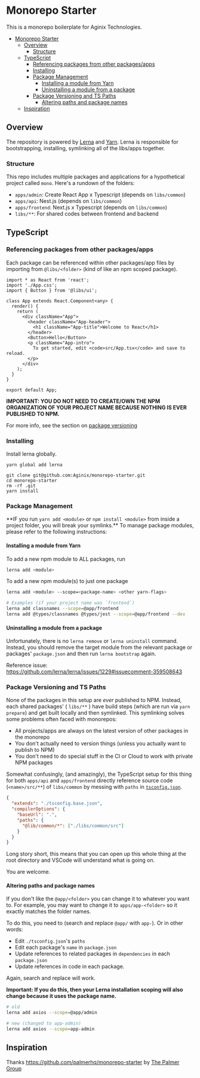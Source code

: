# Monorepo Starter

This is a monorepo boilerplate for Aginix Technologies.

<!-- TOC -->

- [Monorepo Starter](#monorepo-starter)
  - [Overview](#overview)
    - [Structure](#structure)
  - [TypeScript](#typescript)
    - [Referencing packages from other packages/apps](#referencing-packages-from-other-packagesapps)
    - [Installing](#installing)
    - [Package Management](#package-management)
      - [Installing a module from Yarn](#installing-a-module-from-yarn)
      - [Uninstalling a module from a package](#uninstalling-a-module-from-a-package)
    - [Package Versioning and TS Paths](#package-versioning-and-ts-paths)
      - [Altering paths and package names](#altering-paths-and-package-names)
  - [Inspiration](#inspiration)

<!-- /TOC -->

## Overview
The repository is powered by [Lerna](https://github.com/lerna/lerna) and [Yarn](https://yarnpkg.com/en/). Lerna is responsible for bootstrapping, installing, symlinking all of the libs/apps together.


### Structure

This repo includes multiple packages and applications for a hypothetical project called `mono`. Here's a rundown of the folders:

- `apps/admin`: Create React App x Typescript (depends on `libs/common`)
- `apps/api`: Nest.js (depends on `libs/common`)
- `apps/frontend`: Next.js x Typescript (depends on `libs/common`)
- `libs/**`: For shared codes between frontend and backend

## TypeScript

### Referencing packages from other packages/apps

Each package can be referenced within other packages/app files by importing from `@libs/<folder>` (kind of like an npm scoped package).

```tsx
import * as React from 'react';
import './App.css';
import { Button } from '@libs/ui';

class App extends React.Component<any> {
  render() {
    return (
      <div className="App">
        <header className="App-header">
          <h1 className="App-title">Welcome to React</h1>
        </header>
        <Button>Hello</Button>
        <p className="App-intro">
          To get started, edit <code>src/App.tsx</code> and save to reload.
        </p>
      </div>
    );
  }
}

export default App;
```

**IMPORTANT: YOU DO NOT NEED TO CREATE/OWN THE NPM ORGANIZATION OF YOUR PROJECT NAME BECAUSE NOTHING IS EVER PUBLISHED TO NPM.**

For more info, see the section on [package versioning](#package-versioning-and-ts-paths)

### Installing

Install lerna globally.

```
yarn global add lerna
```

```
git clone git@github.com:Aginix/monorepo-starter.git
cd monorepo-starter
rm -rf .git
yarn install
```

### Package Management

\*\*IF you run `yarn add <module>` or `npm install <module>` from inside a project folder, you will break your symlinks.\*\* To manage package modules, please refer to the following instructions:

#### Installing a module from Yarn

To add a new npm module to ALL packages, run

```bash
lerna add <module>
```

To add a new npm module(s) to just one package

```bash
lerna add <module> --scope=<package-name> <other yarn-flags>

# Examples (if your project name was `frontend`)
lerna add classnames --scope=@app/frontend
lerna add @types/classnames @types/jest --scope=@app/frontend --dev
```

#### Uninstalling a module from a package

Unfortunately, there is no `lerna remove` or `lerna uninstall` command. Instead, you should remove the target module from the relevant package or packages' `package.json` and then run `lerna bootstrap` again.

Reference issue: https://github.com/lerna/lerna/issues/1229#issuecomment-359508643

### Package Versioning and TS Paths

None of the packages in this setup are _ever_ published to NPM. Instead, each shared packages' ( `libs/**` ) have build steps (which are run via `yarn prepare`) and get built locally and then symlinked. This symlinking solves some problems often faced with monorepos:

- All projects/apps are always on the latest version of other packages in the monorepo
- You don't actually need to version things (unless you actually want to publish to NPM)
- You don't need to do special stuff in the CI or Cloud to work with private NPM packages

Somewhat confusingly, (and amazingly), the TypeScript setup for this thing for both `apps/api` and `apps/frontend` directly reference source code (`<name>/src/**`) of `libs/common` by messing with `paths` in [`tsconfig.json`](./tsconfig.json).

```json
{
  "extends": "./tsconfig.base.json",
  "compilerOptions": {
    "baseUrl": ".",
    "paths": {
      "@lib/common/*": ["./libs/common/src"]
    }
  }
}
```

Long story short, this means that you can open up this whole thing at the root directory and VSCode will understand what is going on.

You are welcome.

#### Altering paths and package names

If you don't like the `@app/<folder>` you can change it to whatever you want to. For example, you may want to change it to `apps/app-<folder>` so it exactly matches the folder names.

To do this, you need to (search and replace `@app/` with `app-`). Or in other words:

- Edit `./tsconfig.json`'s `paths`
- Edit each package's `name` in `package.json`
- Update references to related packages in `dependencies` in each `package.json`
- Update references in code in each package.

Again, search and replace will work.

**Important: If you do this, then your Lerna installation scoping will also change because it uses the package name.**

```bash
# old
lerna add axios --scope=@app/admin

# new (changed to app-admin)
lerna add axios --scope=app-admin
```


## Inspiration
Thanks https://github.com/palmerhq/monorepo-starter by [The Palmer Group](https://github.com/palmerhq)  